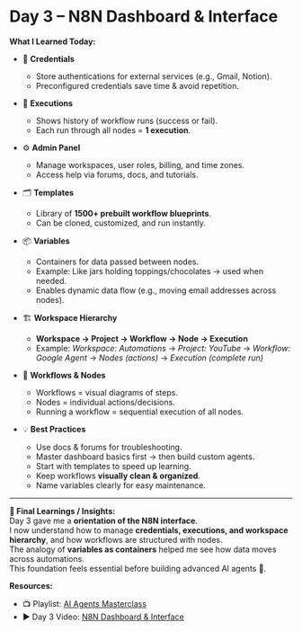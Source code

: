 # Day 3 – N8N Dashboard & Interface  

**What I Learned Today:**  

- 🔑 **Credentials**  
  - Store authentications for external services (e.g., Gmail, Notion).  
  - Preconfigured credentials save time & avoid repetition.  

- 📜 **Executions**  
  - Shows history of workflow runs (success or fail).  
  - Each run through all nodes = **1 execution**.  

- ⚙️ **Admin Panel**  
  - Manage workspaces, user roles, billing, and time zones.  
  - Access help via forums, docs, and tutorials.  

- 🗂️ **Templates**  
  - Library of **1500+ prebuilt workflow blueprints**.  
  - Can be cloned, customized, and run instantly.  

- 📦 **Variables**  
  - Containers for data passed between nodes.  
  - Example: Like jars holding toppings/chocolates → used when needed.  
  - Enables dynamic data flow (e.g., moving email addresses across nodes).  

- 🏗 **Workspace Hierarchy**  
  - **Workspace → Project → Workflow → Node → Execution**  
  - Example: *Workspace: Automations* → *Project: YouTube* → *Workflow: Google Agent* → *Nodes (actions)* → *Execution (complete run)*  

- 🔄 **Workflows & Nodes**  
  - Workflows = visual diagrams of steps.  
  - Nodes = individual actions/decisions.  
  - Running a workflow = sequential execution of all nodes.  

- 💡 **Best Practices**  
  - Use docs & forums for troubleshooting.  
  - Master dashboard basics first → then build custom agents.  
  - Start with templates to speed up learning.  
  - Keep workflows **visually clean & organized**.  
  - Name variables clearly for easy maintenance.  

---

**📝 Final Learnings / Insights:**  
Day 3 gave me a **orientation of the N8N interface**.  
I now understand how to manage **credentials, executions, and workspace hierarchy**, and how workflows are structured with nodes.  
The analogy of **variables as containers** helped me see how data moves across automations.  
This foundation feels essential before building advanced AI agents 🚀.  

**Resources:**  
- 📺 Playlist: [AI Agents Masterclass](https://youtube.com/playlist?list=PLwdhOAfEpxTaHqf_o0waIy-EPz0PWEvFh&si=Jd125zWc1zOaKy-n)  
- ▶️ Day 3 Video: [N8N Dashboard & Interface](https://youtu.be/iQSZIOoe8P4?si=UIzsDUgNOa2R-tab)  

